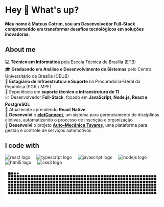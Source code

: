<h1>Hey 👋 What's up?</h1>
<h4>Meu nome é Mateus Cotrim, sou um Desenvolvedor Full-Stack comprometido em transformar desafios tecnológicos em soluções inovadoras.</h4>


## About me
💻 **Técnico em Informática** pela Escola Técnica de Brasília (ETB)  
🎓 **Graduando em Análise e Desenvolvimento de Sistemas** pelo Centro Universitário de Brasília (CEUB)  
🏢 **Estagiário de Infraestrutura e Suporte** na Procuradoria-Geral da República (PGR / MPF)  
🔧 Experiência em **suporte técnico e infraestrutura de TI**  
📈 Desenvolvedor **Full-Stack**, focado em **JavaScript, Node.js, React e PostgreSQL**  
📌 Atualmente aprendendo **React Native**  
🚀 **Desenvolvi** o **[eletConnect](https://github.com/mateuscotrim/eletConnect)**, um sistema para gerenciamento de disciplinas eletivas, automatizando o processo de inscrição e organização  
🔹 **Desenvolvi** o projeto **[Auto-Mecânica Tavares](https://mateuscotrim.github.io/auto-mecanica-tavares/)**, uma plataforma para gestão e controle de serviços automotivos  

## I code with
<div align="left">
  <img src="https://cdn.jsdelivr.net/gh/devicons/devicon/icons/react/react-original.svg" height="40" alt="react logo"  />
  <img width="12" />
  <img src="https://cdn.jsdelivr.net/gh/devicons/devicon/icons/typescript/typescript-original.svg" height="40" alt="typescript logo"  />
  <img width="12" />
  <img src="https://cdn.jsdelivr.net/gh/devicons/devicon/icons/javascript/javascript-original.svg" height="40" alt="javascript logo"  />
  <img width="12" />
  <img src="https://cdn.jsdelivr.net/gh/devicons/devicon/icons/nodejs/nodejs-original.svg" height="40" alt="nodejs logo"  />
  <img width="12" />
  <img src="https://cdn.jsdelivr.net/gh/devicons/devicon/icons/html5/html5-original.svg" height="40" alt="html5 logo"  />
  <img width="12" />
  <img src="https://cdn.jsdelivr.net/gh/devicons/devicon/icons/css3/css3-original.svg" height="40" alt="css3 logo"  />
</div>

![snake animation](https://raw.githubusercontent.com/mateuscotrim/mateuscotrim/output/github-contribution-grid-snake.svg)


